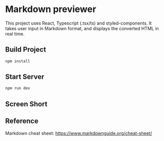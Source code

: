 # Markdown previewer

This project uses React, Typescript (.tsx/ts) and styled-components. It takes user input in Markdown format, and displays the converted HTML in real time.

## Build Project

```bash
npm install
```

## Start Server

```bash
npm run dev
```
## Screen Short

## Reference 
Markdown cheat sheet: https://www.markdownguide.org/cheat-sheet/
